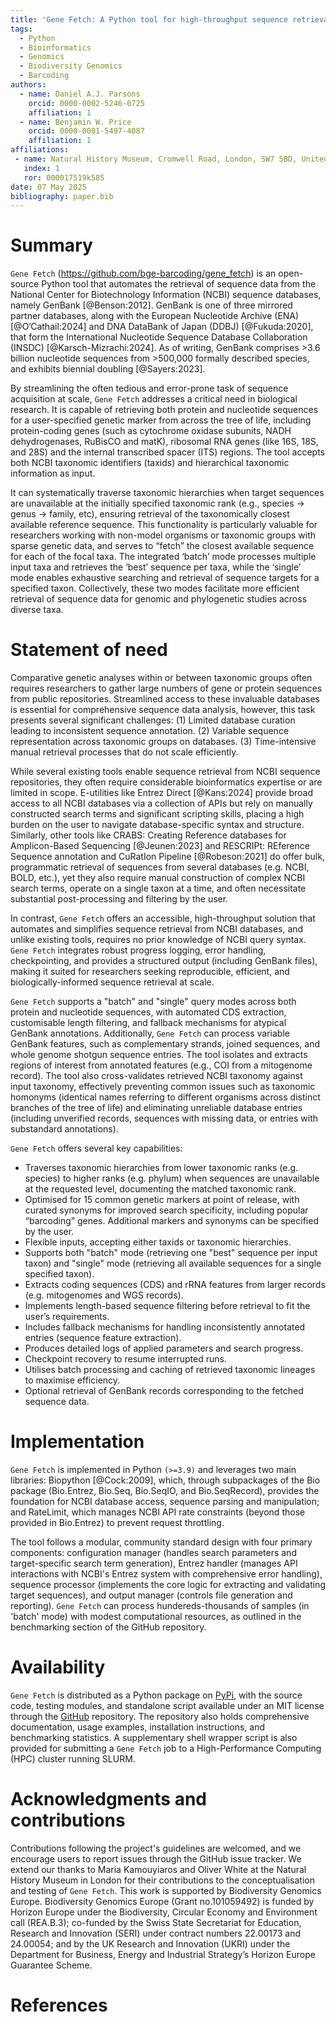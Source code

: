 ```yaml
---
title: 'Gene Fetch: A Python tool for high-throughput sequence retrieval from NCBI databases'
tags:
  - Python
  - Bioinformatics
  - Genomics
  - Biodiversity Genomics
  - Barcoding
authors:
  - name: Daniel A.J. Parsons
    orcid: 0000-0002-5246-0725
    affiliation: 1 
  - name: Benjamin W. Price
    orcid: 0000-0001-5497-4087
    affiliation: 1
affiliations:
 - name: Natural History Museum, Cromwell Road, London, SW7 5BD, United Kingdom
   index: 1
   ror: 000017519k585
date: 07 May 2025
bibliography: paper.bib
---
```




# Summary

`Gene Fetch` (https://github.com/bge-barcoding/gene_fetch) is an open-source Python tool that automates the retrieval of sequence data from the National Center for Biotechnology Information (NCBI) sequence databases, namely GenBank [@Benson:2012]. GenBank is one of three mirrored partner databases, along with the European Nucleotide Archive (ENA) [@O’Cathail:2024] and DNA DataBank of Japan (DDBJ) [@Fukuda:2020], that form the International Nucleotide Sequence Database Collaboration (INSDC) [@Karsch-Mizrachi:2024]. As of writing, GenBank comprises >3.6 billion nucleotide sequences from >500,000 formally described species, and exhibits biennial doubling [@Sayers:2023]. 

By streamlining the often tedious and error-prone task of sequence acquisition at scale, `Gene Fetch` addresses a critical need in biological research. It is capable of retrieving both protein and nucleotide sequences for a user-specified genetic marker from across the tree of life, including protein-coding genes (such as cytochrome oxidase subunits, NADH dehydrogenases, RuBisCO and matK), ribosomal RNA genes (like 16S, 18S, and 28S) and the internal transcribed spacer (ITS) regions. The tool accepts both NCBI taxonomic identifiers (taxids) and hierarchical taxonomic information as input. 

It can systematically traverse taxonomic hierarchies when target sequences are unavailable at the initially specified taxonomic rank (e.g., species → genus → family, etc), ensuring retrieval of the taxonomically closest available reference sequence. This functionality is particularly valuable for researchers working with non-model organisms or taxonomic groups with sparse genetic data, and serves to “fetch” the closest available sequence for each of the focal taxa. The integrated ‘batch’ mode processes multiple input taxa and retrieves the ‘best’ sequence per taxa, while the ‘single’ mode enables exhaustive searching and retrieval of sequence targets for a specified taxon. Collectively, these two modes facilitate more efficient retrieval of sequence data for genomic and phylogenetic studies across diverse taxa.




# Statement of need

Comparative genetic analyses within or between taxonomic groups often requires researchers to gather large numbers of gene or protein sequences from public repositories. Streamlined access to these invaluable databases is essential for comprehensive sequence data analysis, however, this task presents several significant challenges: 
(1) Limited database curation leading to inconsistent sequence annotation.
(2) Variable sequence representation across taxonomic groups on databases.
(3) Time-intensive manual retrieval processes that do not scale efficiently.

While several existing tools enable sequence retrieval from NCBI sequence repositories, they often require considerable bioinformatics expertise or are limited in scope. E-utilities like Entrez Direct [@Kans:2024] provide broad access to all NCBI databases via a collection of APIs but rely on manually constructed search terms and significant scripting skills, placing a high burden on the user to navigate database-specific syntax and structure. Similarly, other tools like CRABS: Creating Reference databases for Amplicon-Based Sequencing [@Jeunen:2023] and RESCRIPt: REference Sequence annotation and CuRatIon Pipeline [@Robeson:2021] do offer bulk, programmatic retrieval of sequences from several databases (e.g. NCBI, BOLD, etc.), yet they also require manual construction of complex NCBI search terms, operate on a single taxon at a time, and often necessitate substantial post-processing and filtering by the user.

In contrast, `Gene Fetch` offers an accessible, high-throughput solution that automates and simplifies sequence retrieval from NCBI databases, and unlike existing tools, requires no prior knowledge of NCBI query syntax. `Gene Fetch` integrates robust progress logging, error handling, checkpointing, and provides a structured output (including GenBank files), making it suited for researchers seeking reproducible, efficient, and biologically-informed sequence retrieval at scale.

`Gene Fetch` supports a "batch" and "single" query modes across both protein and nucleotide sequences, with automated CDS extraction, customisable length filtering, and fallback mechanisms for atypical GenBank annotations. Additionally, `Gene Fetch` can process variable GenBank features, such as complementary strands, joined sequences, and whole genome shotgun sequence entries. The tool isolates and extracts regions of interest from annotated features (e.g., COI from a mitogenome record). The tool also cross-validates retrieved NCBI taxonomy against input taxonomy, effectively preventing common issues such as taxonomic homonyms (identical names referring to different organisms across distinct branches of the tree of life) and eliminating unreliable database entries (including unverified records, sequences with missing data, or entries with substandard annotations).

`Gene Fetch` offers several key capabilities:
- Traverses taxonomic hierarchies from lower taxonomic ranks (e.g. species) to higher ranks (e.g. phylum) when sequences are unavailable at the requested level, documenting the matched taxonomic rank.
- Optimised for 15 common genetic markers at point of release, with curated synonyms for improved search specificity, including popular “barcoding” genes. Additional markers and synonyms can be specified by the user.
- Flexible inputs, accepting either taxids or taxonomic hierarchies. 
- Supports both "batch" mode (retrieving one "best" sequence per input taxon) and "single" mode (retrieving all available sequences for a single specified taxon).
- Extracts coding sequences (CDS) and rRNA features from larger records (e.g. mitogenomes and WGS records).
- Implements length-based sequence filtering before retrieval to fit the user’s requirements.
- Includes fallback mechanisms for handling inconsistently annotated entries (sequence feature extraction).
- Produces detailed logs of applied parameters and search progress.
- Checkpoint recovery to resume interrupted runs.
- Utilises batch processing and caching of retrieved taxonomic lineages to maximise efficiency.
- Optional retrieval of GenBank records corresponding to the fetched sequence data.



# Implementation

`Gene Fetch` is implemented in Python `(>=3.9)` and leverages two main libraries: Biopython [@Cock:2009], which, through subpackages of the Bio package (Bio.Entrez, Bio.Seq, Bio.SeqIO, and Bio.SeqRecord), provides the foundation for NCBI database access, sequence parsing and manipulation; and RateLimit, which manages NCBI API rate constraints (beyond those provided in Bio.Entrez) to prevent request throttling. 

The tool follows a modular, community standard design with four primary components: configuration manager (handles search parameters and target-specific search term generation), Entrez handler (manages API interactions with NCBI's Entrez system with comprehensive error handling), sequence processor (implements the core logic for extracting and validating target sequences), and output manager (controls file generation and reporting). `Gene Fetch` can process hundereds-thousands of samples (in 'batch' mode) with modest computational resources, as outlined in the benchmarking section of the GitHub repository.



# Availability

`Gene Fetch` is distributed as a Python package on [PyPi](https://pypi.org/project/gene-fetch/), with the source code, testing modules, and standalone script available under an MIT license through the [GitHub](https://github.com/bge-barcoding/gene_fetch) repository. The repository also holds comprehensive documentation, usage examples, installation instructions, and benchmarking statistics. A supplementary shell wrapper script is also provided for submitting a `Gene Fetch` job to a High-Performance Computing (HPC) cluster running SLURM. 



# Acknowledgments and contributions

Contributions following the project's guidelines are welcomed, and we encourage users to report issues through the GitHub issue tracker. We extend our thanks to Maria Kamouyiaros and Oliver White at the Natural History Museum in London for their contributions to the conceptualisation and testing of `Gene Fetch`. This work is supported by Biodiversity Genomics Europe. Biodiversity Genomics Europe (Grant no.101059492) is funded by Horizon Europe under the Biodiversity, Circular Economy and Environment call (REA.B.3); co-funded by the Swiss State Secretariat for Education, Research and Innovation (SERI) under contract numbers 22.00173 and 24.00054; and by the UK Research and Innovation (UKRI) under the Department for Business, Energy and Industrial Strategy’s Horizon Europe Guarantee Scheme.



# References


